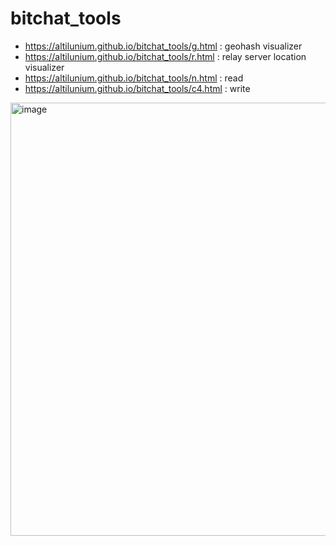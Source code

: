 # bitchat_tools

* https://altilunium.github.io/bitchat_tools/g.html : geohash visualizer
* https://altilunium.github.io/bitchat_tools/r.html : relay server location visualizer
* https://altilunium.github.io/bitchat_tools/n.html : read
* https://altilunium.github.io/bitchat_tools/c4.html : write


<img width="989" height="693" alt="image" src="https://github.com/user-attachments/assets/5c3f0217-8f26-4427-9ff8-491b37832767" />
